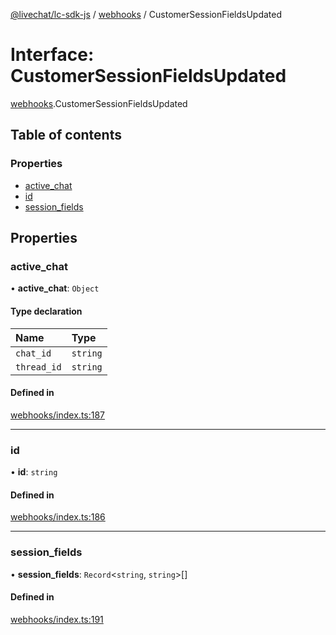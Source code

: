 [@livechat/lc-sdk-js](../README.md) / [webhooks](../modules/webhooks.md) / CustomerSessionFieldsUpdated

# Interface: CustomerSessionFieldsUpdated

[webhooks](../modules/webhooks.md).CustomerSessionFieldsUpdated

## Table of contents

### Properties

- [active\_chat](webhooks.CustomerSessionFieldsUpdated.md#active_chat)
- [id](webhooks.CustomerSessionFieldsUpdated.md#id)
- [session\_fields](webhooks.CustomerSessionFieldsUpdated.md#session_fields)

## Properties

### active\_chat

• **active\_chat**: `Object`

#### Type declaration

| Name | Type |
| :------ | :------ |
| `chat_id` | `string` |
| `thread_id` | `string` |

#### Defined in

[webhooks/index.ts:187](https://github.com/livechat/lc-sdk-js/blob/10347df/src/webhooks/index.ts#L187)

___

### id

• **id**: `string`

#### Defined in

[webhooks/index.ts:186](https://github.com/livechat/lc-sdk-js/blob/10347df/src/webhooks/index.ts#L186)

___

### session\_fields

• **session\_fields**: `Record`<`string`, `string`\>[]

#### Defined in

[webhooks/index.ts:191](https://github.com/livechat/lc-sdk-js/blob/10347df/src/webhooks/index.ts#L191)
